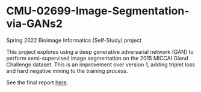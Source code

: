 # CMU-02699-Image-Segmentation-via-GANs2
Spring 2022 Bioimage Informatics (Self-Study) project

This project explores using a deep generative adversarial network (GAN) to perform semi-supervised image segmentation on the 2015 MICCAI Gland Challenge dataset. This is an improvement over version 1, adding triplet loss and hard negative mining to the training process. 

See the final report [here](https://github.com/ryanquinnnelson/CMU-02699-Image-Segmentation-via-GANs2/blob/main/docs/Nelson_Parameterized_GAN_architecture.pdf).
